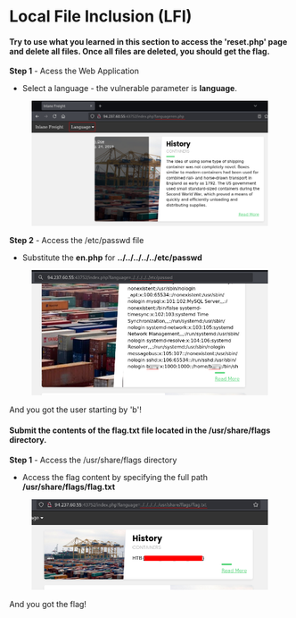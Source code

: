 # Local File Inclusion (LFI)

#### Try to use what you learned in this section to access the 'reset.php' page and delete all files. Once all files are deleted, you should get the flag.



**Step 1** - Acess the Web Application

* Select a language - the vulnerable parameter is **language**.

<figure><img src="../../../.gitbook/assets/image (4).png" alt=""><figcaption></figcaption></figure>

**Step 2** - Access the /etc/passwd file

* Substitute the **en.php** for **../../../../../etc/passwd**

<figure><img src="../../../.gitbook/assets/image (1) (1).png" alt=""><figcaption></figcaption></figure>

And you got the user starting by 'b'!



#### Submit the contents of the flag.txt file located in the /usr/share/flags directory.

**Step 1** - Access the /usr/share/flags directory

* Access the flag content by specifying the full path **/usr/share/flags/flag.txt**

<figure><img src="../../../.gitbook/assets/image (2) (1).png" alt=""><figcaption></figcaption></figure>

And you got the flag!
